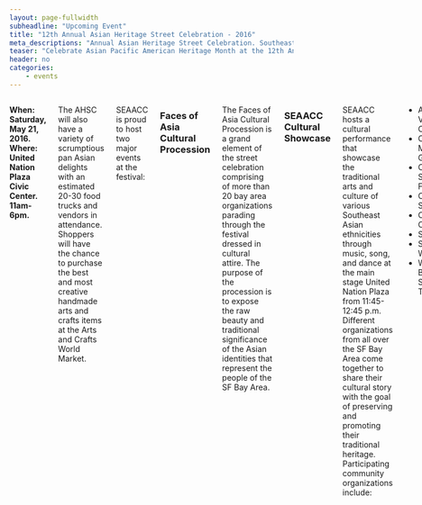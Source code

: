 ```yaml
---
layout: page-fullwidth
subheadline: "Upcoming Event"
title: "12th Annual Asian Heritage Street Celebration - 2016"
meta_descriptions: "Annual Asian Heritage Street Celebration. Southeast Asian Arts and Cultural Coalition. San Francisco"
teaser: "Celebrate Asian Pacific American Heritage Month at the 12th Annual Asian Heritage Street Celebration on Saturday, May 21, 2016 from 11 a.m. to 6 p.m. in front of the Asian Art Museum, leading up to the United Nation Plaza in San Francisco."
header: no
categories:
    - events
---
```

<!--more-->
<div class="small-12 columns" style="padding: 0px; border-bottom: none;" markdown="1">

<strong>When: Saturday, May 21, 2016.<br />
Where: United Nation Plaza Civic Center. 11am-6pm.</strong>

The AHSC will also have a variety of scrumptious pan Asian delights with an estimated 20-30 food trucks and vendors in attendance. Shoppers will have the chance to purchase the best and most creative handmade arts and crafts items at the Arts and Crafts World Market.

SEAACC is proud to host two major events at the festival:

### Faces of Asia Cultural Procession

The Faces of Asia Cultural Procession is a grand element of the street celebration comprising of more than 20 bay area organizations parading through the festival dressed in cultural attire. The purpose of the procession is to expose the raw beauty and traditional significance of the Asian identities that represent the people of the SF Bay Area. 

### SEAACC Cultural Showcase

SEAACC hosts a cultural performance that showcase the traditional arts and culture of various Southeast Asian ethnicities through music, song, and dance at the main stage United Nation Plaza from 11:45-12:45 p.m. Different organizations from all over the SF Bay Area come together to share their cultural story with the goal of preserving and promoting their traditional heritage. Participating community organizations include:

- Au Co Vietnamese Cultural Center
- Cambodian Modesto Youth Group
- Cambodian School of San Francisco
- Center for Laos Studies
- One Myanmar Community
- Samaki Project
- San Francisco Wushu Team
- Wat Buddhapradeep San Bruno Thai Temple

For more information on the Cultural Showcase inside the Asian Art Museum, please contact Hang Le To at hangleto999@gmail.com. The <a href="http://campaign.r20.constantcontact.com/render?m=1101407022588&ca=abc3321d-6853-4693-9d56-21dd4017908f" target="_blank">AHSC E-Newsletter</a> also provides additional information.

{% include next-previous-post-in-category %}

</div>
